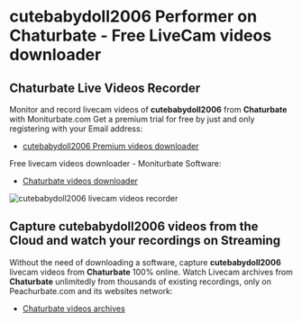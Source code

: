 # cutebabydoll2006 Performer on Chaturbate - Free LiveCam videos downloader

## Chaturbate Live Videos Recorder

Monitor and record livecam videos of **cutebabydoll2006** from **Chaturbate** with Moniturbate.com
Get a premium trial for free by just and only registering with your Email address:
* [cutebabydoll2006 Premium videos downloader](https://moniturbate.com/request-demo-licence-key.html)

Free livecam videos downloader - Moniturbate Software:
* [Chaturbate videos downloader](https://moniturbate.com/moniturbate-download-software.html)

![cutebabydoll2006 livecam videos recorder](https://peachurnet.com/templates/moniturbate-software.png)


## Capture cutebabydoll2006 videos from the Cloud and watch your recordings on Streaming

Without the need of downloading a software, capture **cutebabydoll2006** livecam videos from **Chaturbate** 100% online.
Watch Livecam archives from **Chaturbate** unlimitedly from thousands of existing recordings, only on Peachurbate.com and its websites network:
* [Chaturbate videos archives](https://peachurnet.com/)